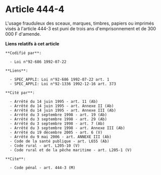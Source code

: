 # Article 444-4

L'usage frauduleux des sceaux, marques, timbres, papiers ou imprimés visés à l'article 444-3 est puni de trois ans
d'emprisonnement et de 300 000 F d'amende.

**Liens relatifs à cet article**

	**Codifié par**:

	  - Loi n°92-686 1992-07-22

	**Liens**:

	  - SPEC_APPLI: Loi n°92-686 1992-07-22 art. 1
	  - SPEC_APPLI: Loi n°92-1336 1992-12-16 art. 373

	**Cité par**:

	  - Arrêté du 14 juin 1995 - art. 11 (Ab)
	  - Arrêté du 14 juin 1995 - art. Annexe II (Ab)
	  - Arrêté du 14 juin 1995 - art. Annexe III (Ab)
	  - Arrêté du 3 septembre 1998 - art. 19 (Ab)
	  - Arrêté du 3 septembre 1998 - art. 29 (Ab)
	  - Arrêté du 3 septembre 1998 - art. 7 (Ab)
	  - Arrêté du 3 septembre 1998 - art. Annexe III (Ab)
	  - Arrêté du 19 décembre 2005 - art. 6 (V)
	  - Arrêté du 9 mai 2006 - art. ANNEXE III (Ab)
	  - Code de la santé publique - art. L655 (Ab)
	  - Code rural - art. L205-10 (V)
	  - Code rural et de la pêche maritime - art. L205-1 (V)

	**Cite**:

	  - Code pénal - art. 444-3 (M)
